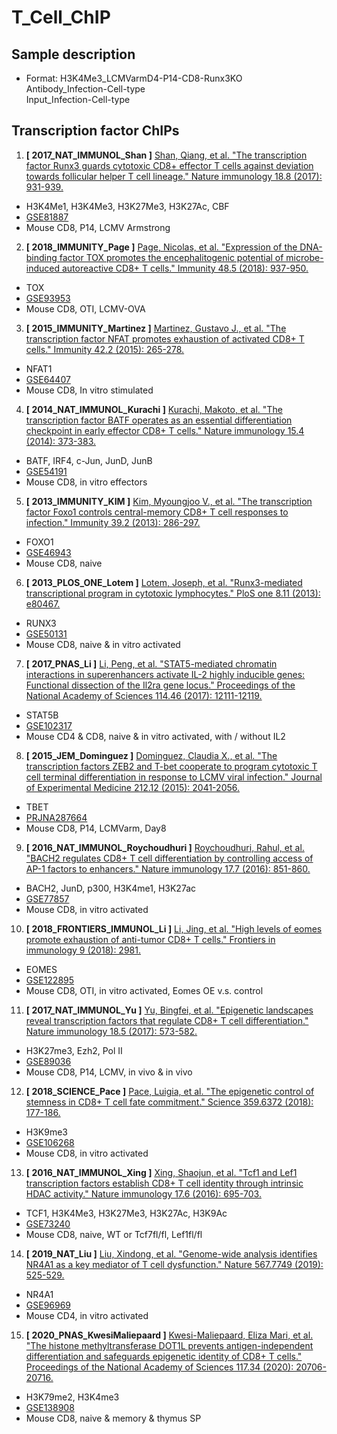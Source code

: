 # T_Cell_ChIP

## Sample description
- Format: H3K4Me3_LCMVarmD4-P14-CD8-Runx3KO <br>
          Antibody_Infection-Cell-type <br>
          Input_Infection-Cell-type <br>

## Transcription factor ChIPs
1. **[ 2017_NAT_IMMUNOL_Shan ]** [Shan, Qiang, et al. "The transcription factor Runx3 guards cytotoxic CD8+ effector T cells against deviation towards follicular helper T cell lineage." Nature immunology 18.8 (2017): 931-939.](https://www.nature.com/articles/ni.3773)
- H3K4Me1, H3K4Me3, H3K27Me3, H3K27Ac, CBF
- [GSE81887](https://www.ncbi.nlm.nih.gov/geo/query/acc.cgi?acc=GSE81887)
- Mouse CD8, P14, LCMV Armstrong


2. **[ 2018_IMMUNITY_Page ]** [Page, Nicolas, et al. "Expression of the DNA-binding factor TOX promotes the encephalitogenic potential of microbe-induced autoreactive CD8+ T cells." Immunity 48.5 (2018): 937-950.](https://www.sciencedirect.com/science/article/pii/S1074761318301420)
- TOX
- [GSE93953](https://www.ncbi.nlm.nih.gov/geo/query/acc.cgi?acc=GSE93953)
- Mouse CD8, OTI, LCMV-OVA

3. **[ 2015_IMMUNITY_Martinez ]** [Martinez, Gustavo J., et al. "The transcription factor NFAT promotes exhaustion of activated CD8+ T cells." Immunity 42.2 (2015): 265-278.](https://www.sciencedirect.com/science/article/pii/S1074761315000321)
- NFAT1
- [GSE64407](https://www.ncbi.nlm.nih.gov/geo/query/acc.cgi?acc=GSE64407)
- Mouse CD8, In vitro stimulated

4. **[ 2014_NAT_IMMUNOL_Kurachi ]** [Kurachi, Makoto, et al. "The transcription factor BATF operates as an essential differentiation checkpoint in early effector CD8+ T cells." Nature immunology 15.4 (2014): 373-383.](https://www.nature.com/articles/ni.2834)
-  BATF, IRF4, c-Jun, JunD, JunB
- [GSE54191](https://www.ncbi.nlm.nih.gov/geo/query/acc.cgi?acc=GSE54191)
- Mouse CD8, in vitro effectors

5. **[ 2013_IMMUNITY_KIM ]** [Kim, Myoungjoo V., et al. "The transcription factor Foxo1 controls central-memory CD8+ T cell responses to infection." Immunity 39.2 (2013): 286-297.](https://www.sciencedirect.com/science/article/pii/S107476131300321X)
- FOXO1
- [GSE46943](https://www.ncbi.nlm.nih.gov/geo/query/acc.cgi?acc=GSE46943)
- Mouse CD8, naive

6. **[ 2013_PLOS_ONE_Lotem ]** [Lotem, Joseph, et al. "Runx3-mediated transcriptional program in cytotoxic lymphocytes." PloS one 8.11 (2013): e80467.](https://journals.plos.org/plosone/article?id=10.1371/journal.pone.0080467)
- RUNX3
- [GSE50131](https://www.ncbi.nlm.nih.gov/geo/query/acc.cgi?acc=GSE50131)
- Mouse CD8, naive & in vitro activated

7. **[ 2017_PNAS_Li ]** [Li, Peng, et al. "STAT5-mediated chromatin interactions in superenhancers activate IL-2 highly inducible genes: Functional dissection of the Il2ra gene locus." Proceedings of the National Academy of Sciences 114.46 (2017): 12111-12119.](https://www.pnas.org/content/114/46/12111.short)
- STAT5B
- [GSE102317](https://www.ncbi.nlm.nih.gov/geo/query/acc.cgi?acc=GSE102317)
- Mouse CD4 & CD8, naive & in vitro activated, with / without IL2

8. **[ 2015_JEM_Dominguez ]** [Dominguez, Claudia X., et al. "The transcription factors ZEB2 and T-bet cooperate to program cytotoxic T cell terminal differentiation in response to LCMV viral infection." Journal of Experimental Medicine 212.12 (2015): 2041-2056.](https://rupress.org/jem/article/212/12/2041/41850/The-transcription-factors-ZEB2-and-T-bet-cooperate)
- TBET
- [PRJNA287664](https://www.ncbi.nlm.nih.gov/Traces/study/?query_key=2&WebEnv=MCID_5fe3574bfc6e8f107847a2af&o=acc_s%3Aa)
- Mouse CD8, P14, LCMVarm, Day8

9. **[ 2016_NAT_IMMUNOL_Roychoudhuri ]** [Roychoudhuri, Rahul, et al. "BACH2 regulates CD8+ T cell differentiation by controlling access of AP-1 factors to enhancers." Nature immunology 17.7 (2016): 851-860.](https://www.nature.com/articles/ni.3441)
- BACH2, JunD, p300, H3K4me1, H3K27ac
- [GSE77857](https://www.ncbi.nlm.nih.gov/geo/query/acc.cgi?acc=GSE77857)
- Mouse CD8, in vitro activated

10. **[ 2018_FRONTIERS_IMMUNOL_Li ]** [Li, Jing, et al. "High levels of eomes promote exhaustion of anti-tumor CD8+ T cells." Frontiers in immunology 9 (2018): 2981.](https://www.frontiersin.org/articles/10.3389/fimmu.2018.02981/full)
- EOMES
- [GSE122895](https://www.ncbi.nlm.nih.gov/geo/query/acc.cgi?acc=GSE122895)
- Mouse CD8, OTI, in vitro activated, Eomes OE v.s. control

11. **[ 2017_NAT_IMMUNOL_Yu ]** [Yu, Bingfei, et al. "Epigenetic landscapes reveal transcription factors that regulate CD8+ T cell differentiation." Nature immunology 18.5 (2017): 573-582.](https://www.nature.com/articles/ni.3706)
- H3K27me3, Ezh2, Pol II
- [GSE89036](https://www.ncbi.nlm.nih.gov/geo/query/acc.cgi?acc=GSE89036)
- Mouse CD8, P14, LCMV, in vivo & in vivo

12. **[ 2018_SCIENCE_Pace ]** [Pace, Luigia, et al. "The epigenetic control of stemness in CD8+ T cell fate commitment." Science 359.6372 (2018): 177-186.](https://science.sciencemag.org/content/359/6372/177.full)
- H3K9me3
- [GSE106268](https://www.ncbi.nlm.nih.gov/geo/query/acc.cgi?acc=GSE106268)
- Mouse CD8, in vitro activated

13. **[ 2016_NAT_IMMUNOL_Xing ]** [Xing, Shaojun, et al. "Tcf1 and Lef1 transcription factors establish CD8+ T cell identity through intrinsic HDAC activity." Nature immunology 17.6 (2016): 695-703.](https://www.nature.com/articles/ni.3456)
- TCF1, H3K4Me3, H3K27Me3, H3K27Ac, H3K9Ac
- [GSE73240](https://www.ncbi.nlm.nih.gov/geo/query/acc.cgi?acc=GSE73240)
- Mouse CD8, naive, WT or Tcf7fl/fl, Lef1fl/fl

14. **[ 2019_NAT_Liu ]** [Liu, Xindong, et al. "Genome-wide analysis identifies NR4A1 as a key mediator of T cell dysfunction." Nature 567.7749 (2019): 525-529.](https://www.nature.com/articles/s41586-019-0979-8#Sec2)
- NR4A1
- [GSE96969](https://www.ncbi.nlm.nih.gov/geo/query/acc.cgi?acc=GSE96969)
- Mouse CD4, in vitro activated

15. **[ 2020_PNAS_KwesiMaliepaard ]** [Kwesi-Maliepaard, Eliza Mari, et al. "The histone methyltransferase DOT1L prevents antigen-independent differentiation and safeguards epigenetic identity of CD8+ T cells." Proceedings of the National Academy of Sciences 117.34 (2020): 20706-20716.](https://www.pnas.org/content/117/34/20706.short)
- H3K79me2, H3K4me3 
- [GSE138908](https://www.ncbi.nlm.nih.gov/geo/query/acc.cgi?acc=GSE138908)
- Mouse CD8, naive & memory & thymus SP



